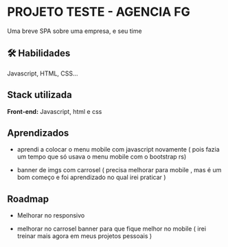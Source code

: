 
# PROJETO TESTE - AGENCIA FG

Uma breve SPA sobre uma empresa, e seu time


## 🛠 Habilidades
Javascript, HTML, CSS...


## Stack utilizada

**Front-end:** Javascript, html e css


## Aprendizados

- aprendi a colocar o menu mobile com javascript novamente ( pois fazia um tempo que só usava o menu mobile com o bootstrap rs)

- banner de imgs com carrosel ( precisa melhorar para mobile , mas é um bom começo e foi aprendizado no qual irei praticar )


## Roadmap

- Melhorar no responsivo

- melhorar no carrosel banner para que fique melhor no mobile ( irei treinar mais agora em meus projetos pessoais )

